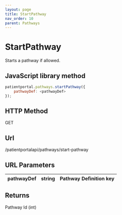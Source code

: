 ```yaml
---
layout: page
title: StartPathway
nav_order: 10
parent: Pathways
---
```


# StartPathway

Starts a pathway if allowed.

## JavaScript library method

```javascript
patientportal.pathways.startPathway({
    pathwayDef: <pathwayDef>
});
```

## HTTP Method

GET

## ****Url****

/patientportalapi/pathways/start-pathway

## URL Parameters

| pathwayDef | string | Pathway Definition key |
| --- | --- | --- |

## Returns

Pathway Id (int)
